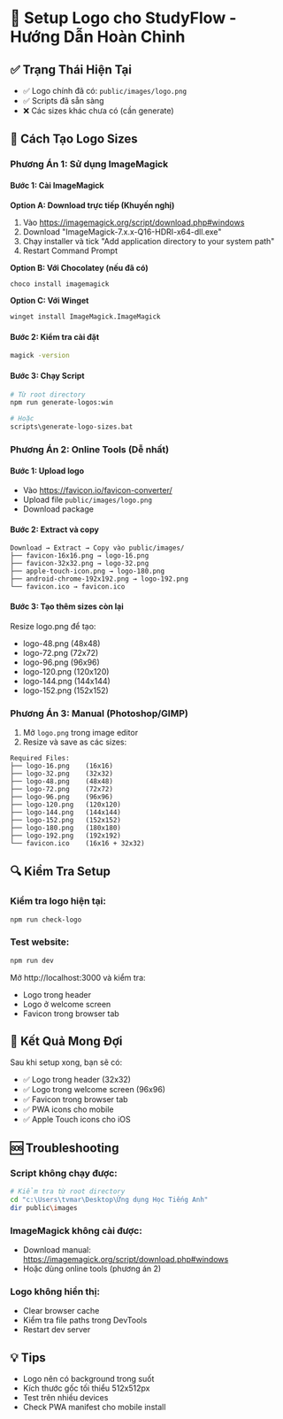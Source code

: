 # 🎨 Setup Logo cho StudyFlow - Hướng Dẫn Hoàn Chỉnh

## ✅ Trạng Thái Hiện Tại

- ✅ Logo chính đã có: `public/images/logo.png`
- ✅ Scripts đã sẵn sàng
- ❌ Các sizes khác chưa có (cần generate)

## 🚀 Cách Tạo Logo Sizes

### Phương Án 1: Sử dụng ImageMagick

#### Bước 1: Cài ImageMagick

**Option A: Download trực tiếp (Khuyến nghị)**

1. Vào https://imagemagick.org/script/download.php#windows
2. Download "ImageMagick-7.x.x-Q16-HDRI-x64-dll.exe"
3. Chạy installer và tick "Add application directory to your system path"
4. Restart Command Prompt

**Option B: Với Chocolatey (nếu đã có)**

```bash
choco install imagemagick
```

**Option C: Với Winget**

```bash
winget install ImageMagick.ImageMagick
```

#### Bước 2: Kiểm tra cài đặt

```bash
magick -version
```

#### Bước 3: Chạy Script

```bash
# Từ root directory
npm run generate-logos:win

# Hoặc
scripts\generate-logo-sizes.bat
```

### Phương Án 2: Online Tools (Dễ nhất)

#### Bước 1: Upload logo

- Vào https://favicon.io/favicon-converter/
- Upload file `public/images/logo.png`
- Download package

#### Bước 2: Extract và copy

```
Download → Extract → Copy vào public/images/
├── favicon-16x16.png → logo-16.png
├── favicon-32x32.png → logo-32.png
├── apple-touch-icon.png → logo-180.png
├── android-chrome-192x192.png → logo-192.png
└── favicon.ico → favicon.ico
```

#### Bước 3: Tạo thêm sizes còn lại

Resize logo.png để tạo:

- logo-48.png (48x48)
- logo-72.png (72x72)
- logo-96.png (96x96)
- logo-120.png (120x120)
- logo-144.png (144x144)
- logo-152.png (152x152)

### Phương Án 3: Manual (Photoshop/GIMP)

1. Mở `logo.png` trong image editor
2. Resize và save as các sizes:

```
Required Files:
├── logo-16.png    (16x16)
├── logo-32.png    (32x32)
├── logo-48.png    (48x48)
├── logo-72.png    (72x72)
├── logo-96.png    (96x96)
├── logo-120.png   (120x120)
├── logo-144.png   (144x144)
├── logo-152.png   (152x152)
├── logo-180.png   (180x180)
├── logo-192.png   (192x192)
└── favicon.ico    (16x16 + 32x32)
```

## 🔍 Kiểm Tra Setup

### Kiểm tra logo hiện tại:

```bash
npm run check-logo
```

### Test website:

```bash
npm run dev
```

Mở http://localhost:3000 và kiểm tra:

- Logo trong header
- Logo ở welcome screen
- Favicon trong browser tab

## 📱 Kết Quả Mong Đợi

Sau khi setup xong, bạn sẽ có:

- ✅ Logo trong header (32x32)
- ✅ Logo trong welcome screen (96x96)
- ✅ Favicon trong browser tab
- ✅ PWA icons cho mobile
- ✅ Apple Touch icons cho iOS

## 🆘 Troubleshooting

### Script không chạy được:

```bash
# Kiểm tra từ root directory
cd "c:\Users\tvmar\Desktop\Ứng dụng Học Tiếng Anh"
dir public\images
```

### ImageMagick không cài được:

- Download manual: https://imagemagick.org/script/download.php#windows
- Hoặc dùng online tools (phương án 2)

### Logo không hiển thị:

- Clear browser cache
- Kiểm tra file paths trong DevTools
- Restart dev server

## 💡 Tips

- Logo nên có background trong suốt
- Kích thước gốc tối thiểu 512x512px
- Test trên nhiều devices
- Check PWA manifest cho mobile install
